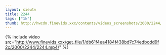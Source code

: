 ```yaml
--- 
layout: sieutv
title: 2244
tags: ["1k"]
thumb: http://hwcdn.finevids.xxx/contents/videos_screenshots/2000/2244/preview.mp4.jpg
---
```

{% include video src="http://www.finevids.xxx/get_file/1/db61f4ea4184f438bd7c74edbcdd9f2c/2000/2244/2244.mp4/" %} 
